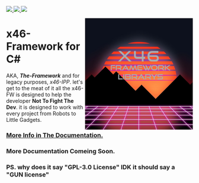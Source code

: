 
<p align="left">
<a href="./LICENSE"><img src="https://img.shields.io/badge/license-GNU-informational.svg">
<a href="./documentation/variance.md"><img src="https://img.shields.io/badge/Variant-C%23-important">
<a href="https://isocpp.org/std/status"><img src="https://img.shields.io/badge/cpp%20Version%20Required-NA-critical">
  </a></p>
  
<img src="./x46im%20MK2.png?raw=true" alt="x46FW logo" align="right" height="300px">


# **x46-Framework for C#** 
AKA, ***The-Framework*** and for legacy purposes, *x46-IPP*.
  let's get to the meat of it all the x46-FW is designed to help the developer 
**Not To Fight The Dev**.
it is designed to work with every project from Robots to Little Gadgets.
<a href="./documentation"><h3>More Info in The Documentation.</h3></a>
<h3>More Documentation Comeing Soon.</h3>

### **PS. why does it say "GPL-3.0 License" IDK it should say a "GUN license"**

